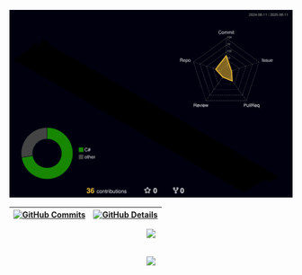 ![Status](./profile-3d-contrib/profile-night-rainbow.svg)
 
 
| [![GitHub Commits](http://github-profile-summary-cards.vercel.app/api/cards/productive-time?username=Mathows&theme=dracula&utcOffset=-3)](https://github.com/vn7n24fzkq/github-profile-summary-cards) | [![GitHub Details](http://github-profile-summary-cards.vercel.app/api/cards/profile-details?username=Mathows&theme=dracula)](https://github.com/vn7n24fzkq/github-profile-summary-cards) |  
|-----------------------------------------------------------------------------------------------------------------------------------------------------------------------------------------------------------------|----------------------------------------------------------------------------------------------------------------------------------------------------------------------------------------------------|
 
 
  <div align="center" >
<a href="https://skillicons.dev"   >
 <img src="https://skillicons.dev/icons?i=git,vscode,javascript,typescript,css,html,react,next,nodejs,java,github,postman,vercel,vite,figma,postgres,gradle,idea,md,mysql,nextjs,npm,py,react,vercel,vscode,windows,discord,linkedin,instagram" />
</a>
  <br />
 
  </div>
 
 
##
   <div align="center" >
     <img src="https://github-profile-trophy.vercel.app/?username=Mathows&row=1&column=6&theme=dracula&margin-w=15&margin-h=15"/>
  </div>
 
